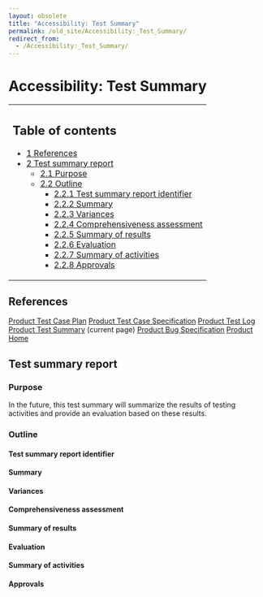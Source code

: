 ```yaml
---
layout: obsolete
title: "Accessibility: Test Summary"
permalink: /old_site/Accessibility:_Test_Summary/
redirect_from:
  - /Accessibility:_Test_Summary/
---
```


Accessibility: Test Summary
===========================

<table>
<col width="100%" />
<tbody>
<tr class="odd">
<td align="left"><h2>Table of contents</h2>
<ul>
<li><a href="#References">1 References</a></li>
<li><a href="#Test_summary_report">2 Test summary report</a>
<ul>
<li><a href="#Purpose">2.1 Purpose</a></li>
<li><a href="#Outline">2.2 Outline</a>
<ul>
<li><a href="#Test_summary_report_identifier">2.2.1 Test summary report identifier</a></li>
<li><a href="#Summary">2.2.2 Summary</a></li>
<li><a href="#Variances">2.2.3 Variances</a></li>
<li><a href="#Comprehensiveness_assessment">2.2.4 Comprehensiveness assessment</a></li>
<li><a href="#Summary_of_results">2.2.5 Summary of results</a></li>
<li><a href="#Evaluation">2.2.6 Evaluation</a></li>
<li><a href="#Summary_of_activities">2.2.7 Summary of activities</a></li>
<li><a href="#Approvals">2.2.8 Approvals</a></li>
</ul></li>
</ul></li>
</ul></td>
</tr>
</tbody>
</table>

References
----------

[Product Test Case Plan]({{site.github.url}}/old_site/Accessibility:_Test_Plan "Accessibility: Test Plan")
 [Product Test Case Specification]({{site.github.url}}/old_site/Accessibility:_Test_Case_Specification "Accessibility: Test Case Specification")
 [Product Test Log]({{site.github.url}}/old_site/Accessibility:_Test_Log "Accessibility: Test Log")
 [Product Test Summary]({{site.github.url}}/old_site/Accessibility:_Test_Summary "Accessibility: Test Summary") (current page)
 [Product Bug Specification]({{site.github.url}}/old_site/Accessibility:_Bug_Specification "Accessibility: Bug Specification")
 [Product Home]({{site.github.url}}/old_site/Accessibility "Accessibility")

Test summary report
-------------------

### Purpose

In the future, this test summary will summarize the results of testing activities and provide an evaluation based on these results.

### Outline

#### Test summary report identifier

#### Summary

#### Variances

#### Comprehensiveness assessment

#### Summary of results

#### Evaluation

#### Summary of activities

#### Approvals


